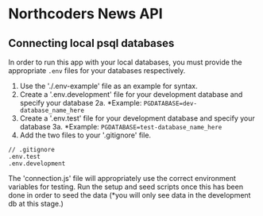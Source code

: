 # Northcoders News API

## Connecting local psql databases
In order to run this app with your local databases, you must provide the appropriate `.env` files for your databases respectively.

1. Use the './.env-example' file as an example for syntax.
2. Create a '.env.development' file for your development database and specify your database
  2a. *Example: `PGDATABASE=dev-database_name_here`
3. Create a '.env.test' file for your development database and specify your database
  3a. *Example: `PGDATABASE=test-database_name_here`
4. Add the two files to your '.gitignore' file.
```
// .gitignore
.env.test
.env.development
```

The 'connection.js' file will appropriately use the correct environment variables for testing.
Run the setup and seed scripts once this has been done in order to seed the data (*you will only see data in the development db at this stage.)